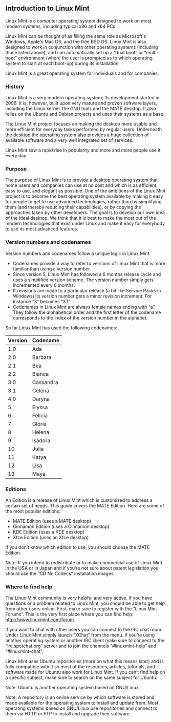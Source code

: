 ## Introduction to Linux Mint

Linux Mint is a computer operating system designed to work on most modern systems, including typical x86 and x64 PCs. 

Linux Mint can be thought of as filling the same role as Microsoft's Windows, Apple's Mac OS, and the free BSD OS. Linux Mint is also designed to work in conjunction with other operating systems (including those listed above), and can automatically set up a “dual boot” or “multi-boot” environment (where the user is prompted as to which operating system to start at each boot-up) during its installation.  

Linux Mint is a great operating system for individuals and for companies. 

### History

Linux Mint is a very modern operating system; Its development started in 2006. It is, however, built upon very mature and proven software layers, including the Linux kernel, the GNU tools and the MATE desktop. It also relies on the Ubuntu and Debian projects and uses their systems as a base.

The Linux Mint project focuses on making the desktop more usable and more efficient for everyday tasks performed by regular users. Underneath the desktop the operating system also provides a huge collection of available software and a very well integrated set of services. 

Linux Mint saw a rapid rise in popularity and more and more people use it every day. 

### Purpose

The purpose of Linux Mint is to provide a desktop operating system that home users and companies can use at no cost and which is as efficient, easy to use, and elegant as possible. 
One of the ambitions of the Linux Mint project is to become the best operating system available by making it easy for people to get to use advanced technologies, rather than by simplifying them (and thereby reducing their capabilities), or by copying the approaches taken by other developers. 
The goal is to develop our own idea of the ideal desktop. We think that it is best to make the most out of the modern technologies that exist under Linux and make it easy for everybody to use its most advanced features. 

### Version numbers and codenames 

Version numbers and codenames follow a unique logic in Linux Mint: 

- Codenames provide a way to refer to versions of Linux Mint that is more familiar than using a version number.
- Since version 5, Linux Mint has followed a 6 months release cycle and uses a simplified version scheme. The version number simply gets incremented every 6 months. 
- If revisions are made to a particular release (a bit like Service Packs in Windows)  its version number gets a minor revision increment. For instance “3” becomes “3.1”.
- Codenames in Linux Mint are always female names ending with “a”. They follow the alphabetical order and the first letter of the codename corresponds to the index of the version number in the alphabet. 

So far Linux Mint has used the following codenames:

| Version | Codename |
| ------- | -------- |
| 1.0     | Ada      |
| 2.0     | Barbara  |
| 2.1     | Bea      |
| 2.2     | Bianca   |
| 3.0     | Cassandra|
| 3.1     | Celena   |
| 4.0     | Daryna   |
| 5       | Elyssa   |
| 6       | Felicia  |
| 7       | Gloria   |
| 8       | Helena   |
| 9       | Isadora  |
| 10      | Julia    |
| 11      | Katya    |
| 12      | Lisa     |
| 13      | Maya     |

### Editions

An Edition is a release of Linux Mint which is customized to address a certain set of needs. This guide covers the MATE Edition. Here are some of the most popular editions: 

- MATE Edition (uses a MATE desktop)
- Cinnamon Edition (uses a Cinnamon desktop)
- KDE Edition (uses a KDE desktop)
- Xfce Edition (uses an Xfce desktop)

If you don’t know which edition to use, you should choose the MATE Edition.

Note: If you intend to redistribute or to make commercial use of Linux Mint in the USA or in Japan and if you’re not sure about patent legislation you should use the “CD No Codecs”  installation images.

### Where to find help

The Linux Mint community is very helpful and very active. If you have questions or a problem related to Linux Mint, you should be able to get help from other users online. 
First, make sure to register with the “Linux Mint Forums”. This is the very first place where you can find help: http://www.linuxmint.com/forum.

If you want to chat with other users you can connect to the IRC chat room. Under Linux Mint simply launch “XChat” from the menu. If you’re using another operating system or another IRC client make sure to connect to the “irc.spotchat.org” server and to join the channels “#linuxmint-help” and “#linuxmint-chat”. 

Linux Mint uses Ubuntu repositories (more on what this means later) and is fully compatible with it so most of the resources, articles, tutorials, and software made for Ubuntu also work for Linux Mint. If you can’t find help on a specific subject, make sure to search on the same subject for Ubuntu. 

Note: Ubuntu is another operating system based on GNU/Linux.

Note: A repository is an online service by which software is stored and made available for the operating system to install and update from. Most operating systems based on GNU/Linux use repositories and connect to them via HTTP or FTP to install and upgrade their software.